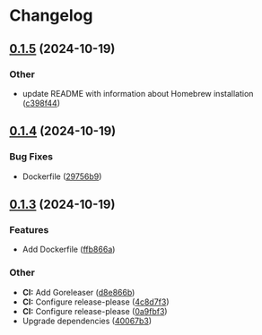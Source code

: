 # Changelog

## [0.1.5](https://github.com/pteich/clai/compare/v0.1.4...v0.1.5) (2024-10-19)


### Other

* update README with information about Homebrew installation ([c398f44](https://github.com/pteich/clai/commit/c398f44184892d191c797197a96608f766835f97))

## [0.1.4](https://github.com/pteich/clai/compare/v0.1.3...v0.1.4) (2024-10-19)


### Bug Fixes

* Dockerfile ([29756b9](https://github.com/pteich/clai/commit/29756b9bdf08eb0b240f4b9ba906f2412a58c235))

## [0.1.3](https://github.com/pteich/clai/compare/v0.1.2...v0.1.3) (2024-10-19)


### Features

* Add Dockerfile ([ffb866a](https://github.com/pteich/clai/commit/ffb866acbb4631408c8dff3978101128e99ca65c))


### Other

* **CI:** Add Goreleaser ([d8e866b](https://github.com/pteich/clai/commit/d8e866b3c9851155dd72f68cb9c29312cff822f8))
* **CI:** Configure release-please ([4c8d7f3](https://github.com/pteich/clai/commit/4c8d7f390d335d082bb5af7c6281edc1826d2bb2))
* **CI:** Configure release-please ([0a9fbf3](https://github.com/pteich/clai/commit/0a9fbf3eb0f5e1f1c73d202d39a0f99aee412a5b))
* Upgrade dependencies ([40067b3](https://github.com/pteich/clai/commit/40067b310586ecdeff5df885899d3a71bfdd28da))
